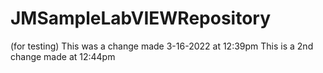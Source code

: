 # JMSampleLabVIEWRepository
 (for testing)
This was a change made 3-16-2022 at 12:39pm
This is a 2nd change made at 12:44pm
